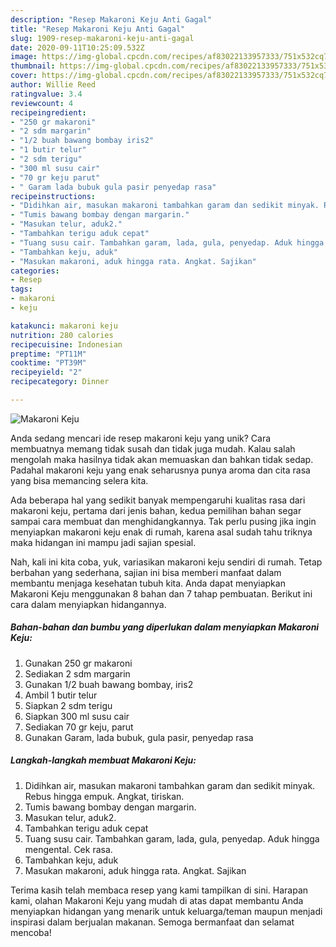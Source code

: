 ```yaml
---
description: "Resep Makaroni Keju Anti Gagal"
title: "Resep Makaroni Keju Anti Gagal"
slug: 1909-resep-makaroni-keju-anti-gagal
date: 2020-09-11T10:25:09.532Z
image: https://img-global.cpcdn.com/recipes/af83022133957333/751x532cq70/makaroni-keju-foto-resep-utama.jpg
thumbnail: https://img-global.cpcdn.com/recipes/af83022133957333/751x532cq70/makaroni-keju-foto-resep-utama.jpg
cover: https://img-global.cpcdn.com/recipes/af83022133957333/751x532cq70/makaroni-keju-foto-resep-utama.jpg
author: Willie Reed
ratingvalue: 3.4
reviewcount: 4
recipeingredient:
- "250 gr makaroni"
- "2 sdm margarin"
- "1/2 buah bawang bombay iris2"
- "1 butir telur"
- "2 sdm terigu"
- "300 ml susu cair"
- "70 gr keju parut"
- " Garam lada bubuk gula pasir penyedap rasa"
recipeinstructions:
- "Didihkan air, masukan makaroni tambahkan garam dan sedikit minyak. Rebus hingga empuk. Angkat, tiriskan."
- "Tumis bawang bombay dengan margarin."
- "Masukan telur, aduk2."
- "Tambahkan terigu aduk cepat"
- "Tuang susu cair. Tambahkan garam, lada, gula, penyedap. Aduk hingga mengental. Cek rasa."
- "Tambahkan keju, aduk"
- "Masukan makaroni, aduk hingga rata. Angkat. Sajikan"
categories:
- Resep
tags:
- makaroni
- keju

katakunci: makaroni keju 
nutrition: 280 calories
recipecuisine: Indonesian
preptime: "PT11M"
cooktime: "PT39M"
recipeyield: "2"
recipecategory: Dinner

---
```



![Makaroni Keju](https://img-global.cpcdn.com/recipes/af83022133957333/751x532cq70/makaroni-keju-foto-resep-utama.jpg)

Anda sedang mencari ide resep makaroni keju yang unik? Cara membuatnya memang tidak susah dan tidak juga mudah. Kalau salah mengolah maka hasilnya tidak akan memuaskan dan bahkan tidak sedap. Padahal makaroni keju yang enak seharusnya punya aroma dan cita rasa yang bisa memancing selera kita.



Ada beberapa hal yang sedikit banyak mempengaruhi kualitas rasa dari makaroni keju, pertama dari jenis bahan, kedua pemilihan bahan segar sampai cara membuat dan menghidangkannya. Tak perlu pusing jika ingin menyiapkan makaroni keju enak di rumah, karena asal sudah tahu triknya maka hidangan ini mampu jadi sajian spesial.


Nah, kali ini kita coba, yuk, variasikan makaroni keju sendiri di rumah. Tetap berbahan yang sederhana, sajian ini bisa memberi manfaat dalam membantu menjaga kesehatan tubuh kita. Anda dapat menyiapkan Makaroni Keju menggunakan 8 bahan dan 7 tahap pembuatan. Berikut ini cara dalam menyiapkan hidangannya.

<!--inarticleads1-->

##### Bahan-bahan dan bumbu yang diperlukan dalam menyiapkan Makaroni Keju:

1. Gunakan 250 gr makaroni
1. Sediakan 2 sdm margarin
1. Gunakan 1/2 buah bawang bombay, iris2
1. Ambil 1 butir telur
1. Siapkan 2 sdm terigu
1. Siapkan 300 ml susu cair
1. Sediakan 70 gr keju, parut
1. Gunakan  Garam, lada bubuk, gula pasir, penyedap rasa




<!--inarticleads2-->

##### Langkah-langkah membuat Makaroni Keju:

1. Didihkan air, masukan makaroni tambahkan garam dan sedikit minyak. Rebus hingga empuk. Angkat, tiriskan.
1. Tumis bawang bombay dengan margarin.
1. Masukan telur, aduk2.
1. Tambahkan terigu aduk cepat
1. Tuang susu cair. Tambahkan garam, lada, gula, penyedap. Aduk hingga mengental. Cek rasa.
1. Tambahkan keju, aduk
1. Masukan makaroni, aduk hingga rata. Angkat. Sajikan




Terima kasih telah membaca resep yang kami tampilkan di sini. Harapan kami, olahan Makaroni Keju yang mudah di atas dapat membantu Anda menyiapkan hidangan yang menarik untuk keluarga/teman maupun menjadi inspirasi dalam berjualan makanan. Semoga bermanfaat dan selamat mencoba!
